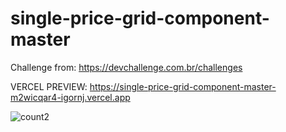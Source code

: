 # single-price-grid-component-master
Challenge from:  https://devchallenge.com.br/challenges

VERCEL PREVIEW: https://single-price-grid-component-master-m2wicqar4-igornj.vercel.app

![count2](https://user-images.githubusercontent.com/78692995/116793327-92d53b00-aa9c-11eb-81e3-93ac4249b483.PNG)
